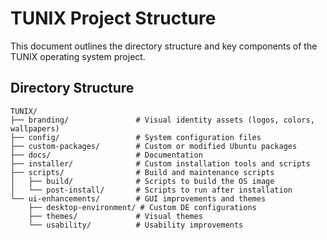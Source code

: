 # TUNIX Project Structure

This document outlines the directory structure and key components of the TUNIX operating system project.

## Directory Structure

```
TUNIX/
├── branding/               # Visual identity assets (logos, colors, wallpapers)
├── config/                 # System configuration files
├── custom-packages/        # Custom or modified Ubuntu packages
├── docs/                   # Documentation
├── installer/              # Custom installation tools and scripts
├── scripts/                # Build and maintenance scripts
│   ├── build/              # Scripts to build the OS image
│   └── post-install/       # Scripts to run after installation
└── ui-enhancements/        # GUI improvements and themes
    ├── desktop-environment/ # Custom DE configurations
    ├── themes/             # Visual themes
    └── usability/          # Usability improvements
```